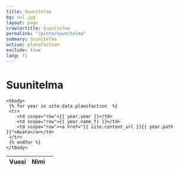 ```yaml
---
title: Suunitelma
bg: owl.jpg
layout: page
crawlertitle: Suunitelma
permalink: "/pinta/suunitelma"
summary: Suunitelma
active: planofaction
exclude: true
lang: fi
---
```


# Suunitelma
<table class="responsive-table">
    <thead>
      <tr>
        <th scope="col">Vuosi</th>
        <th scope="col">Nimi</th>
        <th scope="col"></th>
      </tr>
    </thead>

    <tbody>
     {% for year in site.data.planofaction  %}
     <tr>
        <td scope="row">{{ year.year }}</td>
        <td scope="row">{{ year.name_fi }}</td>
        <td scope="row"><a href="{{ site.content_url }}{{ year.path }}">Avata</a></td>
     </tr>
     {% endfor %}
    </tbody>
</table>
